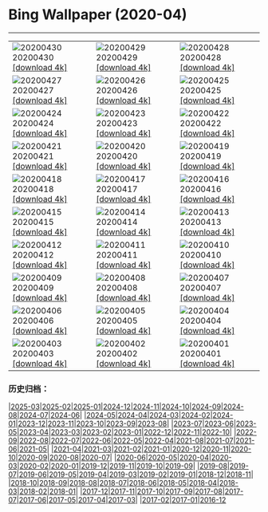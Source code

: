 # Bing Wallpaper (2020-04)
**************

<table><tr><td><img class="wallpaper" src="https://www.bing.com/th?id=OHR.BurgAltdahn_ZH-CN8281669977_1920x1080.jpg" alt="20200430"> 20200430 <a href="https://www.bing.com/th?id=OHR.BurgAltdahn_ZH-CN8281669977_UHD.jpg">[download 4k]</a></td><td><img class="wallpaper" src="https://www.bing.com/th?id=OHR.ArcticRedpoll_ZH-CN7968973967_1920x1080.jpg" alt="20200429"> 20200429 <a href="https://www.bing.com/th?id=OHR.ArcticRedpoll_ZH-CN7968973967_UHD.jpg">[download 4k]</a></td><td><img class="wallpaper" src="https://www.bing.com/th?id=OHR.PalouseSpring_ZH-CN6803103328_1920x1080.jpg" alt="20200428"> 20200428 <a href="https://www.bing.com/th?id=OHR.PalouseSpring_ZH-CN6803103328_UHD.jpg">[download 4k]</a></td></tr><tr><td><img class="wallpaper" src="https://www.bing.com/th?id=OHR.SalisburyCathedral_ZH-CN6366350896_1920x1080.jpg" alt="20200427"> 20200427 <a href="https://www.bing.com/th?id=OHR.SalisburyCathedral_ZH-CN6366350896_UHD.jpg">[download 4k]</a></td><td><img class="wallpaper" src="https://www.bing.com/th?id=OHR.SouthAmericanTapir_ZH-CN6151058361_1920x1080.jpg" alt="20200426"> 20200426 <a href="https://www.bing.com/th?id=OHR.SouthAmericanTapir_ZH-CN6151058361_UHD.jpg">[download 4k]</a></td><td><img class="wallpaper" src="https://www.bing.com/th?id=OHR.RubySunset_ZH-CN5544596519_1920x1080.jpg" alt="20200425"> 20200425 <a href="https://www.bing.com/th?id=OHR.RubySunset_ZH-CN5544596519_UHD.jpg">[download 4k]</a></td></tr><tr><td><img class="wallpaper" src="https://www.bing.com/th?id=OHR.FalklandRockhoppers_ZH-CN5370686595_1920x1080.jpg" alt="20200424"> 20200424 <a href="https://www.bing.com/th?id=OHR.FalklandRockhoppers_ZH-CN5370686595_UHD.jpg">[download 4k]</a></td><td><img class="wallpaper" src="https://www.bing.com/th?id=OHR.MegellanicCloud_ZH-CN5132305226_1920x1080.jpg" alt="20200423"> 20200423 <a href="https://www.bing.com/th?id=OHR.MegellanicCloud_ZH-CN5132305226_UHD.jpg">[download 4k]</a></td><td><img class="wallpaper" src="https://www.bing.com/th?id=OHR.KingEider_ZH-CN3559595357_1920x1080.jpg" alt="20200422"> 20200422 <a href="https://www.bing.com/th?id=OHR.KingEider_ZH-CN3559595357_UHD.jpg">[download 4k]</a></td></tr><tr><td><img class="wallpaper" src="https://www.bing.com/th?id=OHR.KauriTree_ZH-CN3695568740_1920x1080.jpg" alt="20200421"> 20200421 <a href="https://www.bing.com/th?id=OHR.KauriTree_ZH-CN3695568740_UHD.jpg">[download 4k]</a></td><td><img class="wallpaper" src="https://www.bing.com/th?id=OHR.GPS_ZH-CN5160095061_1920x1080.jpg" alt="20200420"> 20200420 <a href="https://www.bing.com/th?id=OHR.GPS_ZH-CN5160095061_UHD.jpg">[download 4k]</a></td><td><img class="wallpaper" src="https://www.bing.com/th?id=OHR.BluebellWood_ZH-CN8128422960_1920x1080.jpg" alt="20200419"> 20200419 <a href="https://www.bing.com/th?id=OHR.BluebellWood_ZH-CN8128422960_UHD.jpg">[download 4k]</a></td></tr><tr><td><img class="wallpaper" src="https://www.bing.com/th?id=OHR.NeistPoint_ZH-CN3115403132_1920x1080.jpg" alt="20200418"> 20200418 <a href="https://www.bing.com/th?id=OHR.NeistPoint_ZH-CN3115403132_UHD.jpg">[download 4k]</a></td><td><img class="wallpaper" src="https://www.bing.com/th?id=OHR.VernalFalls_ZH-CN2664125316_1920x1080.jpg" alt="20200417"> 20200417 <a href="https://www.bing.com/th?id=OHR.VernalFalls_ZH-CN2664125316_UHD.jpg">[download 4k]</a></td><td><img class="wallpaper" src="https://www.bing.com/th?id=OHR.AlgonquinGrouse_ZH-CN2514966091_1920x1080.jpg" alt="20200416"> 20200416 <a href="https://www.bing.com/th?id=OHR.AlgonquinGrouse_ZH-CN2514966091_UHD.jpg">[download 4k]</a></td></tr><tr><td><img class="wallpaper" src="https://www.bing.com/th?id=OHR.NBNMSipapu_ZH-CN2293681419_1920x1080.jpg" alt="20200415"> 20200415 <a href="https://www.bing.com/th?id=OHR.NBNMSipapu_ZH-CN2293681419_UHD.jpg">[download 4k]</a></td><td><img class="wallpaper" src="https://www.bing.com/th?id=OHR.HimachalFalls_ZH-CN2187203976_1920x1080.jpg" alt="20200414"> 20200414 <a href="https://www.bing.com/th?id=OHR.HimachalFalls_ZH-CN2187203976_UHD.jpg">[download 4k]</a></td><td><img class="wallpaper" src="https://www.bing.com/th?id=OHR.BWFlipper_ZH-CN1813139386_1920x1080.jpg" alt="20200413"> 20200413 <a href="https://www.bing.com/th?id=OHR.BWFlipper_ZH-CN1813139386_UHD.jpg">[download 4k]</a></td></tr><tr><td><img class="wallpaper" src="https://www.bing.com/th?id=OHR.WatChaloem_ZH-CN8722271527_1920x1080.jpg" alt="20200412"> 20200412 <a href="https://www.bing.com/th?id=OHR.WatChaloem_ZH-CN8722271527_UHD.jpg">[download 4k]</a></td><td><img class="wallpaper" src="https://www.bing.com/th?id=OHR.EastereggsBerlin_ZH-CN7293755224_1920x1080.jpg" alt="20200411"> 20200411 <a href="https://www.bing.com/th?id=OHR.EastereggsBerlin_ZH-CN7293755224_UHD.jpg">[download 4k]</a></td><td><img class="wallpaper" src="https://www.bing.com/th?id=OHR.LasMedulasMine_ZH-CN7176415270_1920x1080.jpg" alt="20200410"> 20200410 <a href="https://www.bing.com/th?id=OHR.LasMedulasMine_ZH-CN7176415270_UHD.jpg">[download 4k]</a></td></tr><tr><td><img class="wallpaper" src="https://www.bing.com/th?id=OHR.SpiritSiblings_ZH-CN7023585837_1920x1080.jpg" alt="20200409"> 20200409 <a href="https://www.bing.com/th?id=OHR.SpiritSiblings_ZH-CN7023585837_UHD.jpg">[download 4k]</a></td><td><img class="wallpaper" src="https://www.bing.com/th?id=OHR.UnicornoftheSea_ZH-CN2949385175_1920x1080.jpg" alt="20200408"> 20200408 <a href="https://www.bing.com/th?id=OHR.UnicornoftheSea_ZH-CN2949385175_UHD.jpg">[download 4k]</a></td><td><img class="wallpaper" src="https://www.bing.com/th?id=OHR.SantoriniAerial_ZH-CN9367767863_1920x1080.jpg" alt="20200407"> 20200407 <a href="https://www.bing.com/th?id=OHR.SantoriniAerial_ZH-CN9367767863_UHD.jpg">[download 4k]</a></td></tr><tr><td><img class="wallpaper" src="https://www.bing.com/th?id=OHR.PinkMoon_ZH-CN9026483067_1920x1080.jpg" alt="20200406"> 20200406 <a href="https://www.bing.com/th?id=OHR.PinkMoon_ZH-CN9026483067_UHD.jpg">[download 4k]</a></td><td><img class="wallpaper" src="https://www.bing.com/th?id=OHR.CastleDay_ZH-CN8752542375_1920x1080.jpg" alt="20200405"> 20200405 <a href="https://www.bing.com/th?id=OHR.CastleDay_ZH-CN8752542375_UHD.jpg">[download 4k]</a></td><td><img class="wallpaper" src="https://www.bing.com/th?id=OHR.KissimmeeFrog_ZH-CN8379824947_1920x1080.jpg" alt="20200404"> 20200404 <a href="https://www.bing.com/th?id=OHR.KissimmeeFrog_ZH-CN8379824947_UHD.jpg">[download 4k]</a></td></tr><tr><td><img class="wallpaper" src="https://www.bing.com/th?id=OHR.QingmingCandle2020_ZH-CN2729283235_1920x1080.jpg" alt="20200403"> 20200403 <a href="https://www.bing.com/th?id=OHR.QingmingCandle2020_ZH-CN2729283235_UHD.jpg">[download 4k]</a></td><td><img class="wallpaper" src="https://www.bing.com/th?id=OHR.PlaceofRainbows_ZH-CN7878813025_1920x1080.jpg" alt="20200402"> 20200402 <a href="https://www.bing.com/th?id=OHR.PlaceofRainbows_ZH-CN7878813025_UHD.jpg">[download 4k]</a></td><td><img class="wallpaper" src="https://www.bing.com/th?id=OHR.PascuaFlorida_ZH-CN7720904158_1920x1080.jpg" alt="20200401"> 20200401 <a href="https://www.bing.com/th?id=OHR.PascuaFlorida_ZH-CN7720904158_UHD.jpg">[download 4k]</a></td></tr></table>

### 历史归档：

|[2025-03](/../2025-03/2025-03.md)|[2025-02](/../2025-02/2025-02.md)|[2025-01](/../2025-01/2025-01.md)|[2024-12](/../2024-12/2024-12.md)|[2024-11](/../2024-11/2024-11.md)|[2024-10](/../2024-10/2024-10.md)|[2024-09](/../2024-09/2024-09.md)|[2024-08](/../2024-08/2024-08.md)|[2024-07](/../2024-07/2024-07.md)|[2024-06](/../2024-06/2024-06.md)|
|[2024-05](/../2024-05/2024-05.md)|[2024-04](/../2024-04/2024-04.md)|[2024-03](/../2024-03/2024-03.md)|[2024-02](/../2024-02/2024-02.md)|[2024-01](/../2024-01/2024-01.md)|[2023-12](/../2023-12/2023-12.md)|[2023-11](/../2023-11/2023-11.md)|[2023-10](/../2023-10/2023-10.md)|[2023-09](/../2023-09/2023-09.md)|[2023-08](/../2023-08/2023-08.md)|
|[2023-07](/../2023-07/2023-07.md)|[2023-06](/../2023-06/2023-06.md)|[2023-05](/../2023-05/2023-05.md)|[2023-04](/../2023-04/2023-04.md)|[2023-03](/../2023-03/2023-03.md)|[2023-02](/../2023-02/2023-02.md)|[2023-01](/../2023-01/2023-01.md)|[2022-12](/../2022-12/2022-12.md)|[2022-11](/../2022-11/2022-11.md)|[2022-10](/../2022-10/2022-10.md)|
|[2022-09](/../2022-09/2022-09.md)|[2022-08](/../2022-08/2022-08.md)|[2022-07](/../2022-07/2022-07.md)|[2022-06](/../2022-06/2022-06.md)|[2022-05](/../2022-05/2022-05.md)|[2022-04](/../2022-04/2022-04.md)|[2021-08](/../2021-08/2021-08.md)|[2021-07](/../2021-07/2021-07.md)|[2021-06](/../2021-06/2021-06.md)|[2021-05](/../2021-05/2021-05.md)|
|[2021-04](/../2021-04/2021-04.md)|[2021-03](/../2021-03/2021-03.md)|[2021-02](/../2021-02/2021-02.md)|[2021-01](/../2021-01/2021-01.md)|[2020-12](/../2020-12/2020-12.md)|[2020-11](/../2020-11/2020-11.md)|[2020-10](/../2020-10/2020-10.md)|[2020-09](/../2020-09/2020-09.md)|[2020-08](/../2020-08/2020-08.md)|[2020-07](/../2020-07/2020-07.md)|
|[2020-06](/../2020-06/2020-06.md)|[2020-05](/../2020-05/2020-05.md)|[2020-04](/2020-04.md)|[2020-03](/../2020-03/2020-03.md)|[2020-02](/../2020-02/2020-02.md)|[2020-01](/../2020-01/2020-01.md)|[2019-12](/../2019-12/2019-12.md)|[2019-11](/../2019-11/2019-11.md)|[2019-10](/../2019-10/2019-10.md)|[2019-09](/../2019-09/2019-09.md)|
|[2019-08](/../2019-08/2019-08.md)|[2019-07](/../2019-07/2019-07.md)|[2019-06](/../2019-06/2019-06.md)|[2019-05](/../2019-05/2019-05.md)|[2019-04](/../2019-04/2019-04.md)|[2019-03](/../2019-03/2019-03.md)|[2019-02](/../2019-02/2019-02.md)|[2019-01](/../2019-01/2019-01.md)|[2018-12](/../2018-12/2018-12.md)|[2018-11](/../2018-11/2018-11.md)|
|[2018-10](/../2018-10/2018-10.md)|[2018-09](/../2018-09/2018-09.md)|[2018-08](/../2018-08/2018-08.md)|[2018-07](/../2018-07/2018-07.md)|[2018-06](/../2018-06/2018-06.md)|[2018-05](/../2018-05/2018-05.md)|[2018-04](/../2018-04/2018-04.md)|[2018-03](/../2018-03/2018-03.md)|[2018-02](/../2018-02/2018-02.md)|[2018-01](/../2018-01/2018-01.md)|
|[2017-12](/../2017-12/2017-12.md)|[2017-11](/../2017-11/2017-11.md)|[2017-10](/../2017-10/2017-10.md)|[2017-09](/../2017-09/2017-09.md)|[2017-08](/../2017-08/2017-08.md)|[2017-07](/../2017-07/2017-07.md)|[2017-06](/../2017-06/2017-06.md)|[2017-05](/../2017-05/2017-05.md)|[2017-04](/../2017-04/2017-04.md)|[2017-03](/../2017-03/2017-03.md)|
|[2017-02](/../2017-02/2017-02.md)|[2017-01](/../2017-01/2017-01.md)|[2016-12](/../2016-12/2016-12.md)